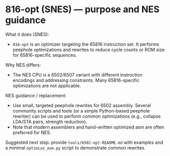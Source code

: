 # 816-opt (SNES) — purpose and NES guidance

What it does (SNES):
- `816-opt` is an optimizer targeting the 65816 instruction set. It performs peephole optimizations and rewrites to reduce cycle counts or ROM size for 65816-specific sequences.

Why NES differs:
- The NES CPU is a 6502/6507 variant with different instruction encodings and addressing constraints. Many 65816-specific optimizations are not applicable.

NES guidance / replacement:
- Use small, targeted peephole rewrites for 6502 assembly. Several community scripts and tools (or a simple Python-based peephole rewriter) can be used to perform common optimizations (e.g., collapse LDA/STA pairs, strength reduction).
- Note that modern assemblers and hand-written optimized asm are often preferred for NES.

Suggested next step: provide `tools/6502-opt-README.md` with examples and a minimal `optimize_asm.py` script to demonstrate common rewrites.
